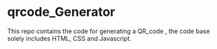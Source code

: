 # qrcode_Generator
This repo contains the code for generating a QR_code , the code base solely includes HTML, CSS and Javascript.

